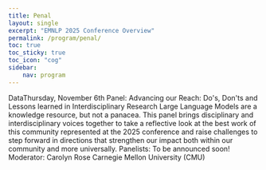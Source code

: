 ```yaml
---
title: Penal 
layout: single
excerpt: "EMNLP 2025 Conference Overview"
permalink: /program/penal/
toc: true
toc_sticky: true
toc_icon: "cog" 
sidebar: 
    nav: program
---
```


DataThursday, November 6th
Panel: Advancing our Reach: Do's, Don'ts and Lessons learned in Interdisciplinary Research
Large Language Models are a knowledge resource, but not a panacea. This panel brings disciplinary and interdisciplinary voices together to take a reflective look at the best work of this community represented at the 2025 conference and raise challenges to step forward in directions that strengthen our impact both within our community and more universally.
Panelists: To be announced soon!
Moderator: Carolyn Rose Carnegie Mellon University (CMU)
